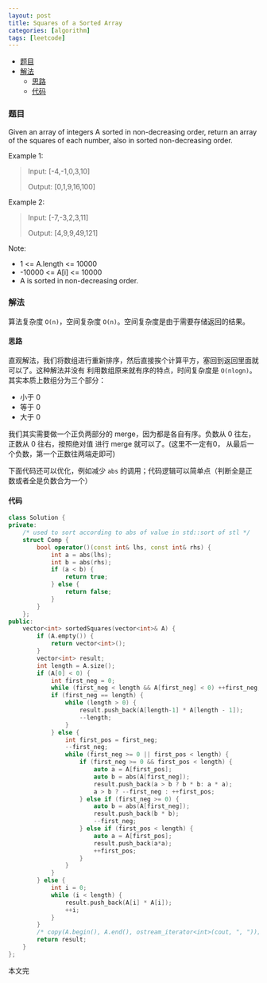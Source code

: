 ```yaml
---
layout: post
title: Squares of a Sorted Array
categories: [algorithm]
tags: [leetcode]
---
```


+ [题目](#problem)
+ [解法](#solution)
  + [思路](#way)
  + [代码](#code)


<a id="problem"></a>

### 题目

Given an array of integers A sorted in non-decreasing order, return an array of the squares of each number, also in sorted non-decreasing order.



Example 1:

> Input: [-4,-1,0,3,10]
>
> Output: [0,1,9,16,100]

Example 2:

> Input: [-7,-3,2,3,11]
>
> Output: [4,9,9,49,121]


Note:

+ 1 <= A.length <= 10000
+ -10000 <= A[i] <= 10000
+ A is sorted in non-decreasing order.

<a id="solution"></a>

### 解法

算法复杂度 `O(n)`，空间复杂度 `O(n)`。空间复杂度是由于需要存储返回的结果。

<a id="way"></a>

#### 思路

直观解法，我们将数组进行重新排序，然后直接挨个计算平方，塞回到返回里面就可以了。这种解法并没有
利用数组原来就有序的特点，时间复杂度是 `O(nlogn)`。其实本质上数组分为三个部分：

+ 小于 0
+ 等于 0
+ 大于 0

我们其实需要做一个正负两部分的 merge，因为都是各自有序。负数从 0 往左，正数从 0 往右，按照绝对值
进行 merge 就可以了。(这里不一定有0， 从最后一个负数，第一个正数往两端走即可)

下面代码还可以优化，例如减少 `abs` 的调用；代码逻辑可以简单点（判断全是正数或者全是负数合为一个）

<a id="code"></a>

#### 代码

```cpp
class Solution {
private:
    /* used to sort according to abs of value in std::sort of stl */
    struct Comp {
        bool operator()(const int& lhs, const int& rhs) {
            int a = abs(lhs);
            int b = abs(rhs);
            if (a < b) {
                return true;
            } else {
                return false;
            }
        }
    };
public:
    vector<int> sortedSquares(vector<int>& A) {
        if (A.empty()) {
            return vector<int>();
        }
        vector<int> result;
        int length = A.size();
        if (A[0] < 0) {
            int first_neg = 0;
            while (first_neg < length && A[first_neg] < 0) ++first_neg;
            if (first_neg == length) {
                while (length > 0) {
                    result.push_back(A[length-1] * A[length - 1]);
                    --length;
                }
            } else {
                int first_pos = first_neg;
                --first_neg;
                while (first_neg >= 0 || first_pos < length) {
                    if (first_neg >= 0 && first_pos < length) {
                        auto a = A[first_pos];
                        auto b = abs(A[first_neg]);
                        result.push_back(a > b ? b * b: a * a);
                        a > b ? --first_neg : ++first_pos;
                    } else if (first_neg >= 0) {
                        auto b = abs(A[first_neg]);
                        result.push_back(b * b);
                        --first_neg;
                    } else if (first_pos < length) {
                        auto a = A[first_pos];
                        result.push_back(a*a);
                        ++first_pos;
                    }
                }
            }
        } else {
            int i = 0;
            while (i < length) {
                result.push_back(A[i] * A[i]);
                ++i;
            }
        }
        /* copy(A.begin(), A.end(), ostream_iterator<int>(cout, ", ")); */
        return result;
    }
};
```

本文完
